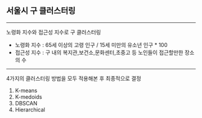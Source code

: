 ## 서울시 구 클러스터링
---
노령화 지수와 접근성 지수로 구 클러스터링 <br>
- 노령화 지수 : 65세 이상의 고령 인구 / 15세 미만의 유소년 인구 * 100
- 접근성 지수 : 구 내의 복지관,보건소,문화센터,초중고 등 노인들이 접근할만한 장소의 수 

---
4가지의 클러스터링 방법을 모두 적용해본 후 최종적으로 결정<br>
1. K-means
2. K-medoids
3. DBSCAN
4. Hierarchical 
